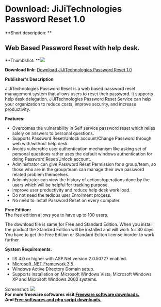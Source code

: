 # Download: JiJiTechnologies Password Reset 1.0

**Short description: **

## Web Based Password Reset with help desk.

  
**Thumbshot: **![](http://www.freewarefiles.com/screenshot/jjtpassreset_md.jpg)   
  
**Download link:** [Download JiJiTechnologies Password Reset 1.0](http://freesoftwares.boysofts.com/JiJiTechnologies-Password-Reset_program_40746.html)  
  

**Publisher's Description**  
  

JiJiTechnologies Password Reset is a web based password reset management
system that allows users to reset their password. It supports help desk
delegation. JiJiTechnologies Password Reset Service can help your organization
to reduce costs, improve security, and increase productivity.

**Features:**

  * Overcomes the vulnerability in Self service password reset which relies solely on answers to personal questions. 
  * Supports Password Reset/Unlock account/Change Password through web with/without help desk. 
  * Avoids vulnerable user authentication mechanism like asking set of personal questions rather uses the default windows authentication for doing Password Reset/Unlock account. 
  * Administrator can give Password Reset Permission for a group/team, so those who are in the group/team can manage their own password related problem themselves. 
  * Administrator can view the history of actions/operations done by the users which will be helpful for tracking purpose. 
  * Improve user productivity and reduce help desk work load. 
  * Do not need the tedious user Enrollment process. 
  * No need to install Password Reset on every computer. 

**Free Edition:**  
The free edition allows you to have up to 100 users.

The download file is same for Free and Standard Edition. When you install the
product the Standard Edition will be installed and will work for 30 days. You
have to get the Free Edition or Standard Editon license inorder to work
further.

**System Requirements:**

  * IIS 4.0 or higher with ASP.Net version 2.0.50727 enabled. 
  * [Microsoft .NET Framework 3.5](http://www.freewarefiles.com/Microsoft-NET-Framework_program_31320.html). 
  * Windows Active Directory Domain setup. 
  * Supports installation on Microsoft Windows Vista, Microsoft Windows XP and Microsoft Windows 2003 systems. 

  
  
Screenshot: ![](http://www.freewarefiles.com/screenshot/jjtpassreset.jpg)  
**For more freeware softwares visit [Freeware software downloads.](http://freesoftwares.boysofts.com/)**   
**And [Free softwares and php script downloads.](http://www.boysofts.com/)**

